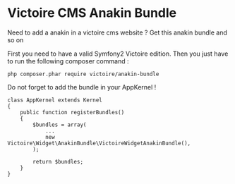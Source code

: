 Victoire CMS Anakin Bundle
============

Need to add a anakin in a victoire cms website ?
Get this anakin bundle and so on

First you need to have a valid Symfony2 Victoire edition.
Then you just have to run the following composer command :

    php composer.phar require victoire/anakin-bundle

Do not forget to add the bundle in your AppKernel !

    class AppKernel extends Kernel
    {
        public function registerBundles()
        {
            $bundles = array(
                ...
                new Victoire\Widget\AnakinBundle\VictoireWidgetAnakinBundle(),
            );

            return $bundles;
        }
    }


